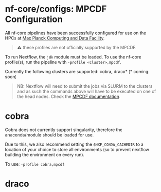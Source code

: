 # nf-core/configs: MPCDF Configuration

All nf-core pipelines have been successfully configured for use on the HPCs at [Max Planck Computing and Data Facility](https://www.mpcdf.mpg.de/).

> :warning: these profiles are not officially supported by the MPCDF.

To run Nextflow, the `jdk` module must be loaded. To use the nf-core profile(s), run the pipeline with `-profile <cluster>,mpcdf`.

Currently the following clusters are supported: cobra, draco* (* coming soon)

>NB: Nextflow will need to submit the jobs via SLURM to the clusters and as such the commands above will have to be executed on one of the head nodes. Check the [MPCDF documentation](https://www.mpcdf.mpg.de/services/computing).

# cobra

Cobra does not currently support singularity, therefore the anaconda/module should be loaded for use.

Due to this, we also recommend setting the `$NXF_CONDA_CACHEDIR` to a location of your choice to store all environments (so to prevent nextflow building the environment on every run).

To use: `-profile cobra,mpcdf`

# draco

